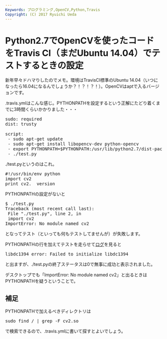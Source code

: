```yaml
---
Keywords: プログラミング,OpenCV,Python,Travis
Copyright: (C) 2017 Ryuichi Ueda
---
```


# Python2.7でOpenCVを使ったコードをTravis CI（まだUbuntu 14.04）でテストするときの設定
新年早々ドハマりしたのでメモ。環境はTravisCI標準のUbuntu 14.04（いつになったら16.04になるんでしょうか？！？！？！）。OpenCVはaptで入るバージョンです。

.travis.ymlはこんな感じ。PYTHONPATHを設定するという正解にたどり着くまでに3時間くらいかかりました・・・
<pre>sudo: required
dist: trusty

script:
 - sudo apt-get update
 - sudo apt-get install libopencv-dev python-opencv
 - export PYTHONPATH=$PYTHONPATH:/usr/lib/python2.7/dist-packages
 - ./test.py
</pre>

./test.pyというのはこれ。
<pre>#!/usr/bin/env python
import cv2
print cv2.__version__
</pre>

PYTHONPATHの設定がないと
<pre>$ ./test.py
Traceback (most recent call last):
 File "./test.py", line 2, in <module>
 import cv2
ImportError: No module named cv2</pre>
となってテスト（といっても何もテストしてませんが）が失敗します。

PYTHONPATHの行を加えてテストを走らせて<a href="https://travis-ci.org/ryuichiueda/travis_opencv_test/builds/188429578">ログ</a>を見ると
<pre>libdc1394 error: Failed to initialize libdc1394</pre>
と出ますが、./test.pyの終了ステータスは0で無事に成功と表示されました。

デスクトップでも「ImportError: No module named cv2」と出るときはPYTHONPATHを疑うということで。

<h2>補足</h2>

PYTHONPATHで加えるべきディレクトリは
<pre>
sudo find / | grep -F cv2.so
</pre>
で検索できるので、.travis.ymlに書いて探すとよいでしょう。


